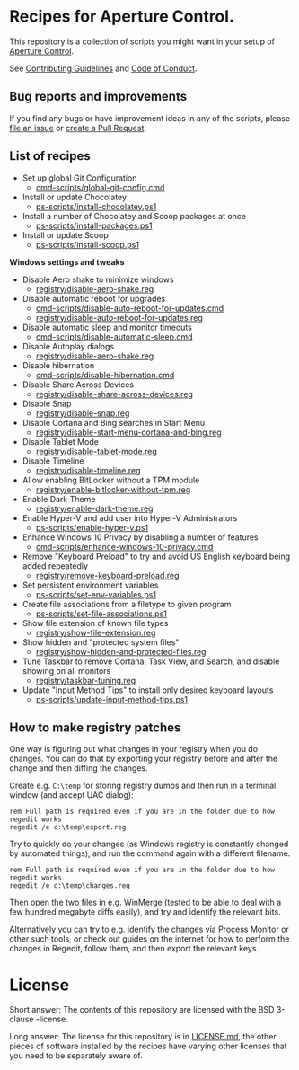 # Recipes for Aperture Control.

This repository is a collection of scripts you might want in your setup of [Aperture Control](https://github.com/Lieturd/aperture-control).

See [Contributing Guidelines](./CONTRIBUTING.md) and [Code of Conduct](./CODE_OF_CONDUCT.md).

## Bug reports and improvements

If you find any bugs or have improvement ideas in any of the scripts, please [file an issue](https://github.com/Lieturd/aperture-control-recipes/issues) or [create a Pull Request](https://github.com/Lieturd/aperture-control-recipes/pull/new/master).

## List of recipes

- Set up global Git Configuration
  - [cmd-scripts/global-git-config.cmd](cmd-scripts/global-git-config.cmd)
- Install or update Chocolatey
  - [ps-scripts/install-chocolatey.ps1](ps-scripts/install-chocolatey.ps1)
- Install a number of Chocolatey and Scoop packages at once
  - [ps-scripts/install-packages.ps1](ps-scripts/install-packages.ps1)
- Install or update Scoop
  - [ps-scripts/install-scoop.ps1](ps-scripts/install-scoop.ps1)

**Windows settings and tweaks**

- Disable Aero shake to minimize windows
  - [registry/disable-aero-shake.reg](registry/disable-aero-shake.reg)
- Disable automatic reboot for upgrades
  - [cmd-scripts/disable-auto-reboot-for-updates.cmd](cmd-scripts/disable-auto-reboot-for-updates.cmd)
  - [registry/disable-auto-reboot-for-updates.reg](registry/disable-auto-reboot-for-updates.cmd)
- Disable automatic sleep and monitor timeouts
  - [cmd-scripts/disable-automatic-sleep.cmd](cmd-scripts/disable-automatic-sleep.cmd)
- Disable Autoplay dialogs
  - [registry/disable-aero-shake.reg](registry/disable-aero-shake.reg)
- Disable hibernation
  - [cmd-scripts/disable-hibernation.cmd](cmd-scripts/disable-hibernation.cmd)
- Disable Share Across Devices
  - [registry/disable-share-across-devices.reg](registry/disable-share-across-devices.reg)
- Disable Snap
  - [registry/disable-snap.reg](registry/disable-snap.reg)
- Disable Cortana and Bing searches in Start Menu
  - [registry/disable-start-menu-cortana-and-bing.reg](registry/disable-start-menu-cortana-and-bing.reg)
- Disable Tablet Mode
  - [registry/disable-tablet-mode.reg](registry/disable-tablet-mode.reg)
- Disable Timeline
  - [registry/disable-timeline.reg](registry/disable-timeline.reg)
- Allow enabling BitLocker without a TPM module
  - [registry/enable-bitlocker-without-tpm.reg](registry/enable-bitlocker-without-tpm.reg)
- Enable Dark Theme
  - [registry/enable-dark-theme.reg](registry/enable-dark-theme.reg)
- Enable Hyper-V and add user into Hyper-V Administrators
  - [ps-scripts/enable-hyper-v.ps1](ps-scripts/enable-hyper-v.ps1)
- Enhance Windows 10 Privacy by disabling a number of features
  - [cmd-scripts/enhance-windows-10-privacy.cmd](cmd-scripts/enhance-windows-10-privacy.cmd)
- Remove "Keyboard Preload" to try and avoid US English keyboard being added repeatedly
  - [registry/remove-keyboard-preload.reg](registry/remove-keyboard-preload.reg)
- Set persistent environment variables
  - [ps-scripts/set-env-variables.ps1](ps-scripts/set-env-variables.ps1)
- Create file associations from a filetype to given program
  - [ps-scripts/set-file-associations.ps1](ps-scripts/set-file-associations.ps1)
- Show file extension of known file types
  - [registry/show-file-extension.reg](registry/show-file-extension.reg)
- Show hidden and "protected system files"
  - [registry/show-hidden-and-protected-files.reg](registry/show-hidden-and-protected-files.reg)
- Tune Taskbar to remove Cortana, Task View, and Search, and disable showing on all monitors
  - [registry/taskbar-tuning.reg](registry/taskbar-tuning.reg)
- Update "Input Method Tips" to install only desired keyboard layouts
  - [ps-scripts/update-input-method-tips.ps1](ps-scripts/update-input-method-tips.ps1)

## How to make registry patches

One way is figuring out what changes in your registry when you do changes. You can do that by exporting your registry before and after the change and then diffing the changes.

Create e.g. `C:\temp` for storing registry dumps and then run in a terminal window (and accept UAC dialog):

```batch
rem Full path is required even if you are in the folder due to how regedit works
regedit /e c:\temp\export.reg
```

Try to quickly do your changes (as Windows registry is constantly changed by automated things), and run the command again with a different filename.

```batch
rem Full path is required even if you are in the folder due to how regedit works
regedit /e c:\temp\changes.reg
```

Then open the two files in e.g. [WinMerge](https://winmerge.org) (tested to be able to deal with a few hundred megabyte diffs easily), and try and identify the relevant bits.

Alternatively you can try to e.g. identify the changes via [Process Monitor](https://docs.microsoft.com/en-us/sysinternals/downloads/procmon) or other such tools, or check out guides on the internet for how to perform the changes in Regedit, follow them, and then export the relevant keys.

# License

Short answer: The contents of this repository are licensed with the BSD 3-clause -license.

Long answer: The license for this repository is in [LICENSE.md](./LICENSE.md), the other pieces of software installed by the recipes have varying other licenses that you need to be separately aware of.
